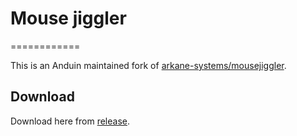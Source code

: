 # Mouse jiggler
============

This is an Anduin maintained fork of [arkane-systems/mousejiggler](https://github.com/arkane-systems/mousejiggler).

## Download

Download here from [release](https://github.com/Anduin2017/mousejiggler/releases).
